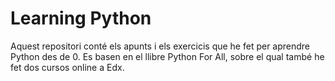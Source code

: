 # Learning Python

Aquest repositori conté els apunts i els exercicis que he fet per aprendre Python des de 0. Es basen en el llibre Python For All, sobre el qual també he fet dos cursos online a Edx.